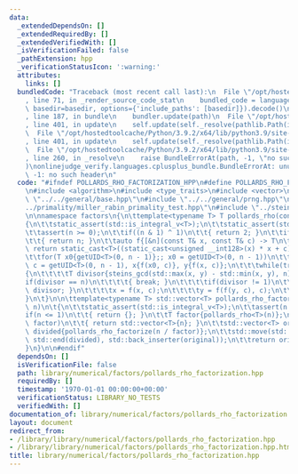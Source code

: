 ```yaml
---
data:
  _extendedDependsOn: []
  _extendedRequiredBy: []
  _extendedVerifiedWith: []
  _isVerificationFailed: false
  _pathExtension: hpp
  _verificationStatusIcon: ':warning:'
  attributes:
    links: []
  bundledCode: "Traceback (most recent call last):\n  File \"/opt/hostedtoolcache/Python/3.9.2/x64/lib/python3.9/site-packages/onlinejudge_verify/documentation/build.py\"\
    , line 71, in _render_source_code_stat\n    bundled_code = language.bundle(stat.path,\
    \ basedir=basedir, options={'include_paths': [basedir]}).decode()\n  File \"/opt/hostedtoolcache/Python/3.9.2/x64/lib/python3.9/site-packages/onlinejudge_verify/languages/cplusplus.py\"\
    , line 187, in bundle\n    bundler.update(path)\n  File \"/opt/hostedtoolcache/Python/3.9.2/x64/lib/python3.9/site-packages/onlinejudge_verify/languages/cplusplus_bundle.py\"\
    , line 401, in update\n    self.update(self._resolve(pathlib.Path(included), included_from=path))\n\
    \  File \"/opt/hostedtoolcache/Python/3.9.2/x64/lib/python3.9/site-packages/onlinejudge_verify/languages/cplusplus_bundle.py\"\
    , line 401, in update\n    self.update(self._resolve(pathlib.Path(included), included_from=path))\n\
    \  File \"/opt/hostedtoolcache/Python/3.9.2/x64/lib/python3.9/site-packages/onlinejudge_verify/languages/cplusplus_bundle.py\"\
    , line 260, in _resolve\n    raise BundleErrorAt(path, -1, \"no such header\"\
    )\nonlinejudge_verify.languages.cplusplus_bundle.BundleErrorAt: unused.hpp: line\
    \ -1: no such header\n"
  code: "#ifndef POLLARDS_RHO_FACTORIZATION_HPP\n#define POLLARDS_RHO_FACTORIZATION_HPP\n\
    \n#include <algorithm>\n#include <type_traits>\n#include <vector>\n\n#include\
    \ \"../../general/base.hpp\"\n#include \"../../general/prng.hpp\"\n#include \"\
    ../primality/miller_rabin_primality_test.hpp\"\n#include \"../steins_gcd.hpp\"\
    \n\nnamespace factors\n{\n\ttemplate<typename T> T pollards_rho(const T& n)\n\t\
    {\n\t\tstatic_assert(std::is_integral_v<T>);\n\t\tstatic_assert(std::is_unsigned_v<T>);\n\
    \t\tassert(n >= 0);\n\t\tif((n & 1) ^ 1)\n\t\t{ return 2; }\n\t\tif(primality::miller_rabin(n))\n\
    \t\t{ return n; }\n\t\tauto f{[&n](const T& x, const T& c) -> T\n\t\t       {\
    \ return static_cast<T>((static_cast<unsigned __int128>(x) * x + c) % n);; }};\n\
    \t\tfor(T x0{getUID<T>(0, n - 1)};; x0 = getUID<T>(0, n - 1))\n\t\t{\n\t\t\tT\
    \ c = getUID<T>(0, n - 1), x{f(x0, c)}, y{f(x, c)};\n\t\t\twhile(true)\n\t\t\t\
    {\n\t\t\t\tT divisor{steins_gcd(std::max(x, y) - std::min(x, y), n)};\n\t\t\t\t\
    if(divisor == n)\n\t\t\t\t{ break; }\n\t\t\t\tif(divisor != 1)\n\t\t\t\t{ return\
    \ divisor; }\n\t\t\t\tx = f(x, c);\n\t\t\t\ty = f(f(y, c), c);\n\t\t\t}\n\t\t\
    }\n\t}\n\n\ttemplate<typename T> std::vector<T> pollards_rho_factorize(const T&\
    \ n)\n\t{\n\t\tstatic_assert(std::is_integral_v<T>);\n\t\tassert(n >= 0);\n\t\t\
    if(n <= 1)\n\t\t{ return {}; }\n\t\tT factor{pollards_rho<T>(n)};\n\t\tif(n ==\
    \ factor)\n\t\t{ return std::vector<T>{n}; }\n\t\tstd::vector<T> original{pollards_rho_factorize(factor)},\
    \ divided{pollards_rho_factorize(n / factor)};\n\t\tstd::move(std::begin(divided),\
    \ std::end(divided), std::back_inserter(original));\n\t\treturn original;\n\t\
    }\n}\n\n#endif"
  dependsOn: []
  isVerificationFile: false
  path: library/numerical/factors/pollards_rho_factorization.hpp
  requiredBy: []
  timestamp: '1970-01-01 00:00:00+00:00'
  verificationStatus: LIBRARY_NO_TESTS
  verifiedWith: []
documentation_of: library/numerical/factors/pollards_rho_factorization.hpp
layout: document
redirect_from:
- /library/library/numerical/factors/pollards_rho_factorization.hpp
- /library/library/numerical/factors/pollards_rho_factorization.hpp.html
title: library/numerical/factors/pollards_rho_factorization.hpp
---
```

